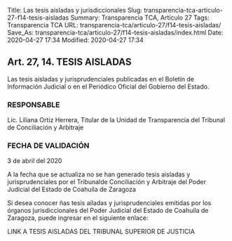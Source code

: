 Title: Las tesis aisladas y jurisdiccionales
Slug: transparencia-tca-articulo-27-f14-tesis-aisladas
Summary: Transparencia TCA, Artículo 27
Tags: Transparencia TCA
URL: transparencia-tca/articulo-27/f14-tesis-aisladas/
Save_As: transparencia-tca/articulo-27/f14-tesis-aisladas/index.html
Date: 2020-04-27 17:34
Modified: 2020-04-27 17:34


## Art. 27, 14. TESIS AISLADAS

Las tesis aisladas y jurisprudenciales publicadas en el Boletín de Información Judicial o en el Periódico Oficial del Gobierno del Estado.


### RESPONSABLE

Lic. Liliana Ortiz Herrera, Titular de la Unidad de Transparencia del Tribunal de Conciliación y Arbitraje


### FECHA DE VALIDACIÓN

3 de abril del 2020


A la fecha que se actualiza no se han generado tesis aisladas y jurisprudenciales por el Tribunalde Conciliación y Arbitraje del Poder Judicial del Estado de Coahuila de Zaragoza

Si desea conocer ñas tesis ailadas y jurisprudenciales emitidas por los órganos jurisdiccionales del Poder Judicial del Estado de Coahuila de Zaragoza, puede ingresar en el siguiente enlace:

LINK A TESIS AISLADAS DEL TRIBUNAL SUPERIOR DE JUSTICIA



